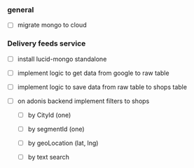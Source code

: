 ###  general
- [ ] migrate mongo to cloud

###  Delivery feeds service
- [ ] install lucid-mongo standalone   
- [ ] implement logic to get data from google to raw table
- [ ] implement logic to save data from raw table to shops table

- [ ] on adonis backend implement filters to shops
   - [ ] by CityId (one)
   - [ ] by segmentId (one)
   - [ ] by geoLocation (lat, lng)
   - [ ] by text search


   